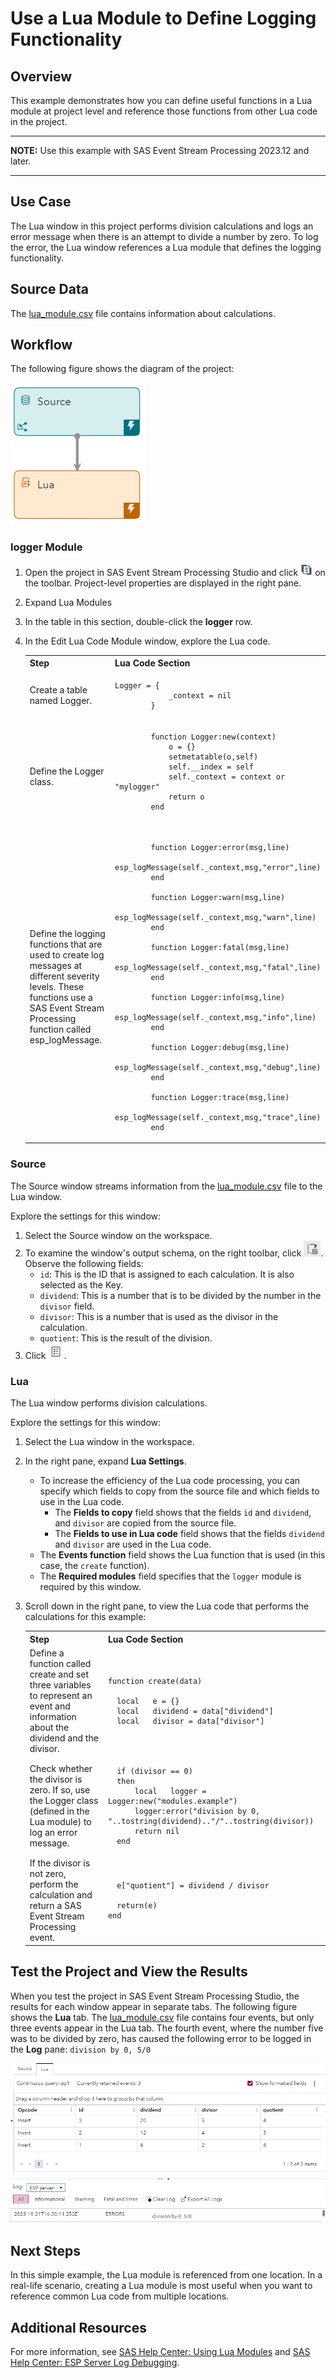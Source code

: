 # Use a Lua Module to Define Logging Functionality
## Overview
This example demonstrates how you can define useful functions in a Lua module at project level and reference those functions from other Lua code in the project.

---
**NOTE:**
Use this example with SAS Event Stream Processing 2023.12 and later. 

---

## Use Case

The Lua window in this project performs division calculations and logs an error message when there is an attempt to divide a number by zero. To log the error, the Lua window references a Lua module that defines the logging functionality. 

## Source Data
The [lua_module.csv](lua_module.csv) file contains information about calculations.

## Workflow
The following figure shows the diagram of the project:

![Diagram of the project](img/lua-module.png "Diagram of the project")

### logger Module
1. Open the project in SAS Event Stream Processing Studio and click ![Project](img/project-properties-button.png "Project") on the toolbar. Project-level properties are displayed in the right pane.
2. Expand Lua Modules
3. In the table in this section, double-click the **logger** row.
4. In the Edit Lua Code Module window, explore the Lua code.

    <table>
    <tr>
    <th>Step</th> <th>Lua Code Section</th>
    </tr>
    <tr>
    <td>Create a table named Logger.</td>
    <td>

      
    ```
   Logger = {
                _context = nil
            }

    ```

      
    </td>
    </tr>
    <tr>
    <td>Define the Logger class.</td>
    <td>

      
    ```
            function Logger:new(context)
                o = {}
                setmetatable(o,self)
                self.__index = self
                self._context = context or "mylogger"
                return o
            end
      
    ```

      
    </td>
    </tr>
    <tr>
    <td> Define the logging functions that are used to create log messages at different severity levels. These functions use a SAS Event Stream Processing function called esp_logMessage.</td>
    <td>


    ```
            function Logger:error(msg,line)
                esp_logMessage(self._context,msg,"error",line)
            end

            function Logger:warn(msg,line)
                esp_logMessage(self._context,msg,"warn",line)
            end

            function Logger:fatal(msg,line)
                esp_logMessage(self._context,msg,"fatal",line)
            end

            function Logger:info(msg,line)
                esp_logMessage(self._context,msg,"info",line)
            end

            function Logger:debug(msg,line)
                esp_logMessage(self._context,msg,"debug",line)
            end

            function Logger:trace(msg,line)
                esp_logMessage(self._context,msg,"trace",line)
            end

    ```


    </td>
    </tr>
    </table>

### Source

The Source window streams information from the [lua_module.csv](lua_module.csv) file to the Lua window.

Explore the settings for this window:
1. Select the Source window on the workspace. 
2. To examine the window's output schema, on the right toolbar, click ![Output Schema](img/output-schema-icon.png "Output schema"). Observe the following fields: 
   - `id`: This is the ID that is assigned to each calculation. It is also selected as the Key.
   - `dividend`: This is a number that is to be divided by the number in the `divisor` field.
   - `divisor`: This is a number that is used as the divisor in the calculation.
   - `quotient`: This is the result of the division.
3. Click ![Properties](img/show-properties-icon.png "Properties"). 

### Lua

The Lua window performs division calculations.

Explore the settings for this window:
1. Select the Lua window in the workspace.
2. In the right pane, expand **Lua Settings**.
   - To increase the efficiency of the Lua code processing, you can specify which fields to copy from the source file and which fields to use in the Lua code. 
     - The **Fields to copy** field shows that the fields `id` and `dividend`, and `divisor` are copied from the source file.
     - The **Fields to use in Lua code** field shows that the fields `dividend` and `divisor` are used in the Lua code.
   - The **Events function** field shows the Lua function that is used (in this case, the `create` function).
   - The **Required modules** field specifies that the `logger` module is required by this window. 
3. Scroll down in the right pane, to view the Lua code that performs the calculations for this example:
   
    <table>
    <tr>
    <th>Step</th> <th>Lua Code Section</th>
    </tr>
    <tr>
    <td>Define a function called create and set three variables to represent an event and information about the dividend and the divisor.</td>
    <td>

      
    ```
   function create(data)

      local   e = {}
      local   dividend = data["dividend"]
      local   divisor = data["divisor"]
    ```

      
    </td>
    </tr>
    <tr>
    <td> Check whether the divisor is zero. If so, use the Logger class (defined in the Lua module) to log an error message.</td>
    <td>


    ```
      if (divisor == 0)
      then
          local   logger = Logger:new("modules.example")
          logger:error("division by 0, "..tostring(dividend).."/"..tostring(divisor))
          return nil
      end
    ```


    </td>
    </tr>
    <tr>
    <td> If the divisor is not zero, perform the calculation and return a SAS Event Stream Processing event.</td>
    <td>


    ```
      e["quotient"] = dividend / divisor

      return(e)
    end
    ```


    </td>
    </tr>
    </table>


## Test the Project and View the Results

When you test the project in SAS Event Stream Processing Studio, the results for each window appear in separate tabs. The following figure shows the **Lua** tab. The [lua_module.csv](lua_module.csv) file contains four events, but only three events appear in the Lua tab. The fourth event, where the number five was to be divided by zero, has caused the following error to be logged in the **Log** pane: `division by 0, 5/0`

![Results for the Lua tab](img/Lua.png "Results for the Lua tab")

## Next Steps

In this simple example, the Lua module is referenced from one location. In a real-life scenario, creating a Lua module is most useful when you want to reference common Lua code from multiple locations.

## Additional Resources
For more information, see [SAS Help Center: Using Lua Modules](https://documentation.sas.com/?cdcId=espcdc&cdcVersion=default&docsetId=espcreatewindows&docsetTarget=p0y0gfmxu4xp0wn16tlo0jbqhyke.htm) and [SAS Help Center: ESP Server Log Debugging](https://documentation.sas.com/?cdcId=espcdc&cdcVersion=default&docsetId=espcreatewindows&docsetTarget=p0es0j4alwxukqn1fmpi24ndl12n.htm#n0oo3y1qdfl79bn1e2k0po0rmpvz).
